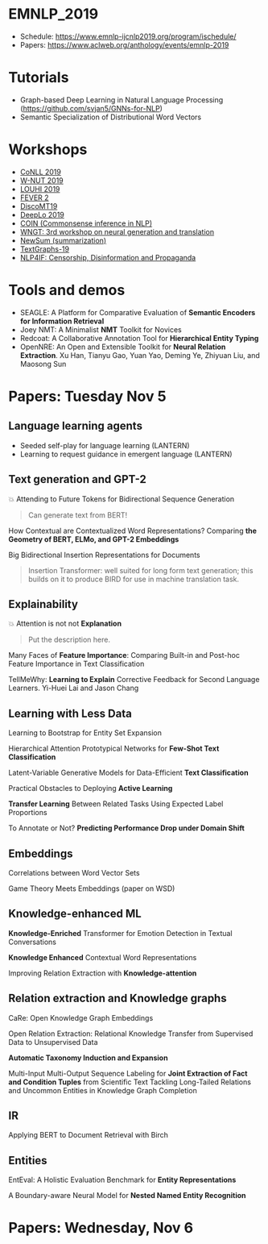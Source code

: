 # EMNLP_2019

- Schedule: https://www.emnlp-ijcnlp2019.org/program/ischedule/
- Papers: https://www.aclweb.org/anthology/events/emnlp-2019

# Tutorials

- Graph-based Deep Learning in Natural Language
Processing (https://github.com/svjan5/GNNs-for-NLP)
- Semantic Specialization of Distributional Word Vectors

# Workshops

- [CoNLL 2019](http://www.conll.org/)
- [W-NUT 2019](http://noisy-text.github.io/)
- [LOUHI 2019](http://louhi2019.fbk.eu/)
- [FEVER 2](http://fever.ai/)
- [DiscoMT19](https://www.idiap.ch/workshop/DiscoMT)
- [DeepLo 2019](https://sites.google.com/view/deeplo19/)
- [COIN (Commonsense inference in NLP)](http://www.coli.uni-saarland.de/~mroth/COIN/)
- [WNGT: 3rd workshop on neural generation and translation](https://sites.google.com/view/wngt19/home)
- [NewSum (summarization)](https://summarization2019.github.io/)
- [TextGraphs-19](https://sites.google.com/view/textgraphs2019)
- [NLP4IF: Censorship, Disinformation and Propaganda](http://www.netcopia.net/nlp4if/)

# Tools and demos

- SEAGLE: A Platform for Comparative Evaluation of **Semantic Encoders for Information Retrieval**
- Joey NMT: A Minimalist **NMT** Toolkit for Novices
- Redcoat: A Collaborative Annotation Tool for **Hierarchical Entity Typing**
- OpenNRE: An Open and Extensible Toolkit for **Neural Relation Extraction**. Xu Han, Tianyu Gao, Yuan Yao, Deming Ye, Zhiyuan Liu, and Maosong Sun  

# Papers: Tuesday Nov 5

## Language learning agents
 
- Seeded self-play for language learning (LANTERN)
- Learning to request guidance in emergent language (LANTERN)

## Text generation and GPT-2

:boom: Attending to Future Tokens for Bidirectional Sequence Generation
> Can generate text from BERT!

How Contextual are Contextualized Word Representations? Comparing **the Geometry of BERT, ELMo, and GPT-2 Embeddings**

Big Bidirectional Insertion Representations for Documents
> Insertion Transformer: well suited for long form text generation; this builds on it to produce BIRD for use in machine translation task.

## Explainability

:boom: Attention is not not **Explanation**
> Put the description here.

Many Faces of **Feature Importance**: Comparing Built-in and Post-hoc Feature Importance in Text Classification

TellMeWhy: **Learning to Explain** Corrective Feedback for Second Language Learners. Yi-Huei Lai and Jason Chang

## Learning with Less Data

Learning to Bootstrap for Entity Set Expansion

Hierarchical Attention Prototypical Networks for **Few-Shot Text Classification**

Latent-Variable Generative Models for Data-Efficient **Text Classification**

Practical Obstacles to Deploying **Active Learning**

**Transfer Learning** Between Related Tasks Using Expected Label Proportions

To Annotate or Not? **Predicting Performance Drop under Domain Shift**

## Embeddings

Correlations between Word Vector Sets

Game Theory Meets Embeddings (paper on WSD)

## Knowledge-enhanced ML

**Knowledge-Enriched** Transformer for Emotion Detection in Textual Conversations

**Knowledge Enhanced** Contextual Word Representations

Improving Relation Extraction with **Knowledge-attention**

## Relation extraction and Knowledge graphs

CaRe: Open Knowledge Graph Embeddings

Open Relation Extraction: Relational Knowledge Transfer from Supervised Data to Unsupervised Data

**Automatic Taxonomy Induction and Expansion**

Multi-Input Multi-Output Sequence Labeling for **Joint Extraction of Fact and Condition Tuples** from Scientific Text
Tackling Long-Tailed Relations and Uncommon Entities in Knowledge Graph Completion

## IR 

Applying BERT to Document Retrieval with Birch

## Entities

EntEval: A Holistic Evaluation Benchmark for **Entity Representations**

A Boundary-aware Neural Model for **Nested Named Entity Recognition**

# Papers: Wednesday, Nov 6
